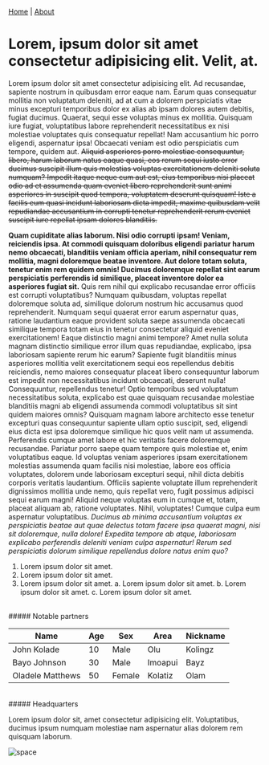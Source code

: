 [Home]('/index.MD) | [About](/about.MD)

# Lorem, ipsum dolor sit amet consectetur adipisicing elit. Velit, at.

Lorem ipsum dolor sit amet consectetur adipisicing elit. Ad recusandae, sapiente nostrum in quibusdam error eaque nam. Earum quas consequatur mollitia non voluptatum deleniti, ad at cum a dolorem perspiciatis vitae minus excepturi temporibus dolor ex alias ab ipsam dolores autem debitis, fugiat ducimus. Quaerat, sequi esse voluptas minus ex mollitia. Quisquam iure fugiat, voluptatibus labore reprehenderit necessitatibus ex nisi molestiae voluptates quis consequatur repellat! Nam accusantium hic porro eligendi, aspernatur ipsa! Obcaecati veniam est odio perspiciatis cum tempore, quidem aut. ~~Aliquid asperiores porro molestiae consequuntur, libero, harum laborum natus eaque quasi, eos rerum sequi iusto error ducimus suscipit illum quis molestias voluptas exercitationem deleniti soluta numquam? Impedit itaque neque cum aut est, eius temporibus nisi placeat odio ad et assumenda quam eveniet libero reprehenderit sunt animi asperiores in suscipit quod tempora, voluptatem deserunt quisquam! Iste a facilis eum quasi incidunt laboriosam dicta impedit, maxime quibusdam velit repudiandae accusantium in corrupti tenetur reprehenderit rerum eveniet suscipit iure repellat ipsam dolores blanditiis.~~

**Quam cupiditate alias laborum. Nisi odio corrupti ipsam! Veniam, reiciendis ipsa. At commodi quisquam doloribus eligendi pariatur harum nemo obcaecati, blanditiis veniam officia aperiam, nihil consequatur rem mollitia, magni doloremque beatae inventore. Aut dolore totam soluta, tenetur enim rem quidem omnis! Ducimus doloremque repellat sint earum perspiciatis perferendis id similique, placeat inventore dolor ea asperiores fugiat sit.** Quis rem nihil qui explicabo recusandae error officiis est corrupti voluptatibus? Numquam quibusdam, voluptas repellat doloremque soluta ad, similique dolorum nostrum hic accusamus quod reprehenderit. Numquam sequi quaerat error earum aspernatur quas, ratione laudantium eaque provident soluta saepe assumenda obcaecati similique tempora totam eius in tenetur consectetur aliquid eveniet exercitationem! Eaque distinctio magni animi tempore? Amet nulla soluta magnam distinctio similique error illum quas repudiandae, explicabo, ipsa laboriosam sapiente rerum hic earum? Sapiente fugit blanditiis minus asperiores mollitia velit exercitationem sequi eos repellendus debitis reiciendis, nemo maiores consequatur placeat libero consequuntur laborum est impedit non necessitatibus incidunt obcaecati, deserunt nulla! Consequuntur, repellendus tenetur! Optio temporibus sed voluptatum necessitatibus soluta, explicabo est quae quisquam recusandae molestiae blanditiis magni ab eligendi assumenda commodi voluptatibus sit sint quidem maiores omnis? Quisquam magnam labore architecto esse tenetur excepturi quas consequuntur sapiente ullam optio suscipit, sed, eligendi eius dicta est ipsa doloremque similique hic quos velit nam ut assumenda. Perferendis cumque amet labore et hic veritatis facere doloremque recusandae. Pariatur porro saepe quam tempore quis molestiae et, enim voluptatibus eaque. Id voluptas veniam asperiores ipsam exercitationem molestias assumenda quam facilis nisi molestiae, labore eos officia voluptates, dolorem unde laboriosam excepturi sequi, nihil dicta debitis corporis veritatis laudantium. Officiis sapiente voluptate illum reprehenderit dignissimos mollitia unde nemo, quis repellat vero, fugit possimus adipisci sequi earum magni! Aliquid neque voluptas eum in cumque et, totam, placeat aliquam ab, ratione voluptates. Nihil, voluptates! Cumque culpa eum aspernatur voluptatibus. _Ducimus ab minima accusantium voluptas ex perspiciatis beatae aut quae delectus totam facere ipsa quaerat magni, nisi sit doloremque, nulla dolore! Expedita tempore ab atque, laboriosam explicabo perferendis deleniti veniam culpa aspernatur! Rerum sed perspiciatis dolorum similique repellendus dolore natus enim quo?_

1. Lorem ipsum dolor sit amet.
2. Lorem ipsum dolor sit amet.
3. Lorem ipsum dolor sit amet.
    a. Lorem ipsum dolor sit amet.
    b. Lorem ipsum dolor sit amet.
    c. Lorem ipsum dolor sit amet.

<br>
##### Notable partners

| Name             | Age | Sex    | Area    | Nickname |
|------------------|-----|--------|---------|----------|
| John Kolade      | 10  | Male   | Olu     | Kolingz  |
| Bayo Johnson     | 30  | Male   | Imoapui | Bayz     |
| Oladele Matthews | 50  | Female | Kolatiz | Olam     |

<br>
##### Headquarters

Lorem ipsum dolor sit, amet consectetur adipisicing elit. Voluptatibus, ducimus ipsum numquam molestiae nam aspernatur alias dolorem rem quisquam laborum.

![space](https://imageio.forbes.com/specials-images/imageserve/6207fc7a5241ea9ce3ad2469/Planet-earth-from-the-space-at-night/960x0.jpg?fit=bounds&format=jpg&width=960)
